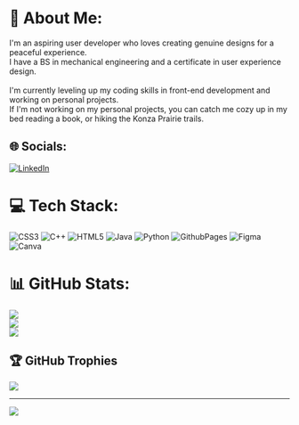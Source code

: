 # 💫 About Me:
I'm an aspiring user developer who loves creating genuine designs for a peaceful experience. <br>I have a BS in mechanical engineering and a certificate in user experience design. <br><br>I'm currently leveling up my coding skills in front-end development and working on personal projects.<br>If I'm not working on my personal projects, you can catch me cozy up in my bed reading a book, or hiking the Konza Prairie trails.  


## 🌐 Socials:
[![LinkedIn](https://img.shields.io/badge/LinkedIn-%230077B5.svg?logo=linkedin&logoColor=white)](https://linkedin.com/in/michelletnle) 

# 💻 Tech Stack:
![CSS3](https://img.shields.io/badge/css3-%231572B6.svg?style=for-the-badge&logo=css3&logoColor=white) ![C++](https://img.shields.io/badge/c++-%2300599C.svg?style=for-the-badge&logo=c%2B%2B&logoColor=white) ![HTML5](https://img.shields.io/badge/html5-%23E34F26.svg?style=for-the-badge&logo=html5&logoColor=white) ![Java](https://img.shields.io/badge/java-%23ED8B00.svg?style=for-the-badge&logo=openjdk&logoColor=white) ![Python](https://img.shields.io/badge/python-3670A0?style=for-the-badge&logo=python&logoColor=ffdd54) ![GithubPages](https://img.shields.io/badge/github%20pages-121013?style=for-the-badge&logo=github&logoColor=white) ![Figma](https://img.shields.io/badge/figma-%23F24E1E.svg?style=for-the-badge&logo=figma&logoColor=white) ![Canva](https://img.shields.io/badge/Canva-%2300C4CC.svg?style=for-the-badge&logo=Canva&logoColor=white)
# 📊 GitHub Stats:
![](https://github-readme-stats.vercel.app/api?username=michelletnle&theme=dark&hide_border=false&include_all_commits=false&count_private=false)<br/>
![](https://github-readme-streak-stats.herokuapp.com/?user=michelletnle&theme=dark&hide_border=false)<br/>
![](https://github-readme-stats.vercel.app/api/top-langs/?username=michelletnle&theme=dark&hide_border=false&include_all_commits=false&count_private=false&layout=compact)

## 🏆 GitHub Trophies
![](https://github-profile-trophy.vercel.app/?username=michelletnle&theme=radical&no-frame=false&no-bg=true&margin-w=4)

---
[![](https://visitcount.itsvg.in/api?id=michelletnle&icon=0&color=0)](https://visitcount.itsvg.in)

<!-- Proudly created with GPRM ( https://gprm.itsvg.in ) -->

